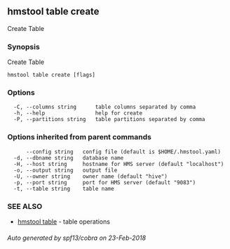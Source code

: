## hmstool table create

Create Table

### Synopsis

Create Table

```
hmstool table create [flags]
```

### Options

```
  -C, --columns string      table columns separated by comma
  -h, --help                help for create
  -P, --partitions string   table partitions separated by comma
```

### Options inherited from parent commands

```
      --config string   config file (default is $HOME/.hmstool.yaml)
  -d, --dbname string   database name
  -H, --host string     hostname for HMS server (default "localhost")
  -o, --output string   output file
  -U, --owner string    owner name (default "hive")
  -p, --port string     port for HMS server (default "9083")
  -t, --table string    table name
```

### SEE ALSO

* [hmstool table](hmstool_table.md)	 - table operations

###### Auto generated by spf13/cobra on 23-Feb-2018
